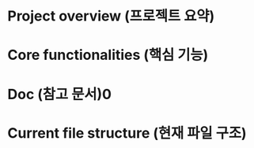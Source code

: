 # Project overview (프로젝트 요약)

# Core functionalities (핵심 기능)

# Doc (참고 문서)0

# Current file structure (현재 파일 구조)